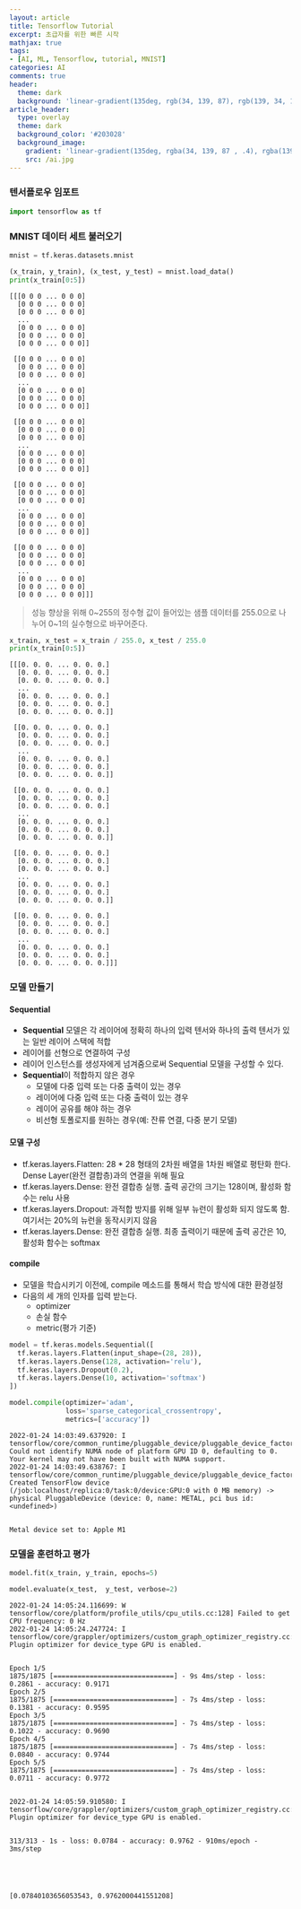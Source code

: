 ```yaml
---
layout: article
title: Tensorflow Tutorial
excerpt: 초급자를 위한 빠른 시작
mathjax: true
tags:
- [AI, ML, Tensorflow, tutorial, MNIST]
categories: AI
comments: true
header:
  theme: dark
  background: 'linear-gradient(135deg, rgb(34, 139, 87), rgb(139, 34, 139))'
article_header:
  type: overlay
  theme: dark
  background_color: '#203028'
  background_image:
    gradient: 'linear-gradient(135deg, rgba(34, 139, 87 , .4), rgba(139, 34, 139, .4))'
    src: /ai.jpg
---
```


### 텐서플로우 임포트


```python
import tensorflow as tf
```

### MNIST 데이터 세트 불러오기


```python
mnist = tf.keras.datasets.mnist

(x_train, y_train), (x_test, y_test) = mnist.load_data()
print(x_train[0:5])
```

    [[[0 0 0 ... 0 0 0]
      [0 0 0 ... 0 0 0]
      [0 0 0 ... 0 0 0]
      ...
      [0 0 0 ... 0 0 0]
      [0 0 0 ... 0 0 0]
      [0 0 0 ... 0 0 0]]

     [[0 0 0 ... 0 0 0]
      [0 0 0 ... 0 0 0]
      [0 0 0 ... 0 0 0]
      ...
      [0 0 0 ... 0 0 0]
      [0 0 0 ... 0 0 0]
      [0 0 0 ... 0 0 0]]

     [[0 0 0 ... 0 0 0]
      [0 0 0 ... 0 0 0]
      [0 0 0 ... 0 0 0]
      ...
      [0 0 0 ... 0 0 0]
      [0 0 0 ... 0 0 0]
      [0 0 0 ... 0 0 0]]

     [[0 0 0 ... 0 0 0]
      [0 0 0 ... 0 0 0]
      [0 0 0 ... 0 0 0]
      ...
      [0 0 0 ... 0 0 0]
      [0 0 0 ... 0 0 0]
      [0 0 0 ... 0 0 0]]

     [[0 0 0 ... 0 0 0]
      [0 0 0 ... 0 0 0]
      [0 0 0 ... 0 0 0]
      ...
      [0 0 0 ... 0 0 0]
      [0 0 0 ... 0 0 0]
      [0 0 0 ... 0 0 0]]]


> 성능 향상을 위해 0~255의 정수형 값이 들어있는 샘플 데이터를 255.0으로 나누어 0~1의 실수형으로 바꾸어준다.


```python
x_train, x_test = x_train / 255.0, x_test / 255.0
print(x_train[0:5])
```

    [[[0. 0. 0. ... 0. 0. 0.]
      [0. 0. 0. ... 0. 0. 0.]
      [0. 0. 0. ... 0. 0. 0.]
      ...
      [0. 0. 0. ... 0. 0. 0.]
      [0. 0. 0. ... 0. 0. 0.]
      [0. 0. 0. ... 0. 0. 0.]]

     [[0. 0. 0. ... 0. 0. 0.]
      [0. 0. 0. ... 0. 0. 0.]
      [0. 0. 0. ... 0. 0. 0.]
      ...
      [0. 0. 0. ... 0. 0. 0.]
      [0. 0. 0. ... 0. 0. 0.]
      [0. 0. 0. ... 0. 0. 0.]]

     [[0. 0. 0. ... 0. 0. 0.]
      [0. 0. 0. ... 0. 0. 0.]
      [0. 0. 0. ... 0. 0. 0.]
      ...
      [0. 0. 0. ... 0. 0. 0.]
      [0. 0. 0. ... 0. 0. 0.]
      [0. 0. 0. ... 0. 0. 0.]]

     [[0. 0. 0. ... 0. 0. 0.]
      [0. 0. 0. ... 0. 0. 0.]
      [0. 0. 0. ... 0. 0. 0.]
      ...
      [0. 0. 0. ... 0. 0. 0.]
      [0. 0. 0. ... 0. 0. 0.]
      [0. 0. 0. ... 0. 0. 0.]]

     [[0. 0. 0. ... 0. 0. 0.]
      [0. 0. 0. ... 0. 0. 0.]
      [0. 0. 0. ... 0. 0. 0.]
      ...
      [0. 0. 0. ... 0. 0. 0.]
      [0. 0. 0. ... 0. 0. 0.]
      [0. 0. 0. ... 0. 0. 0.]]]


### 모델 만들기
#### Sequential
- **Sequential** 모델은 각 레이어에 정확히 하나의 입력 텐서와 하나의 출력 텐서가 있는 일반 레이어 스택에 적합
- 레이어를 선형으로 연결하여 구성
- 레이어 인스턴스를 생성자에게 넘겨줌으로써 Sequential 모델을 구성할 수 있다.
- **Sequential**이 적합하지 않은 경우
  - 모델에 다중 입력 또는 다중 출력이 있는 경우
  - 레이어에 다중 입력 또는 다중 출력이 있는 경우
  - 레이어 공유를 해야 하는 경우
  - 비선형 토폴로지를 원하는 경우(예: 잔류 연결, 다중 분기 모델)

#### 모델 구성
- tf.keras.layers.Flatten: 28 * 28 형태의 2차원 배열을 1차원 배열로 평탄화 한다. Dense Layer(완전 결합층)과의 연결을 위해 필요
- tf.keras.layers.Dense: 완전 결합층 실행. 출력 공간의 크기는 128이며, 활성화 함수는 relu 사용
- tf.keras.layers.Dropout: 과적합 방지를 위해 일부 뉴런이 활성화 되지 않도록 함. 여기서는 20%의 뉴런을 동작시키지 않음
- tf.keras.layers.Dense: 완전 결합층 실행. 최종 출력이기 때문에 출력 공간은 10, 활성화 함수는 softmax

#### compile
- 모델을 학습시키기 이전에, compile 메소드를 통해서 학습 방식에 대한 환경설정
- 다음의 세 개의 인자를 입력 받는다.
  - optimizer
  - 손실 함수
  - metric(평가 기준)


```python
model = tf.keras.models.Sequential([
  tf.keras.layers.Flatten(input_shape=(28, 28)),
  tf.keras.layers.Dense(128, activation='relu'),
  tf.keras.layers.Dropout(0.2),
  tf.keras.layers.Dense(10, activation='softmax')
])

model.compile(optimizer='adam',
              loss='sparse_categorical_crossentropy',
              metrics=['accuracy'])
```

    2022-01-24 14:03:49.637920: I tensorflow/core/common_runtime/pluggable_device/pluggable_device_factory.cc:305] Could not identify NUMA node of platform GPU ID 0, defaulting to 0. Your kernel may not have been built with NUMA support.
    2022-01-24 14:03:49.638767: I tensorflow/core/common_runtime/pluggable_device/pluggable_device_factory.cc:271] Created TensorFlow device (/job:localhost/replica:0/task:0/device:GPU:0 with 0 MB memory) -> physical PluggableDevice (device: 0, name: METAL, pci bus id: <undefined>)


    Metal device set to: Apple M1


### 모델을 훈련하고 평가


```python
model.fit(x_train, y_train, epochs=5)

model.evaluate(x_test,  y_test, verbose=2)
```

    2022-01-24 14:05:24.116699: W tensorflow/core/platform/profile_utils/cpu_utils.cc:128] Failed to get CPU frequency: 0 Hz
    2022-01-24 14:05:24.247724: I tensorflow/core/grappler/optimizers/custom_graph_optimizer_registry.cc:112] Plugin optimizer for device_type GPU is enabled.


    Epoch 1/5
    1875/1875 [==============================] - 9s 4ms/step - loss: 0.2861 - accuracy: 0.9171
    Epoch 2/5
    1875/1875 [==============================] - 7s 4ms/step - loss: 0.1381 - accuracy: 0.9595
    Epoch 3/5
    1875/1875 [==============================] - 7s 4ms/step - loss: 0.1022 - accuracy: 0.9690
    Epoch 4/5
    1875/1875 [==============================] - 7s 4ms/step - loss: 0.0840 - accuracy: 0.9744
    Epoch 5/5
    1875/1875 [==============================] - 7s 4ms/step - loss: 0.0711 - accuracy: 0.9772


    2022-01-24 14:05:59.910580: I tensorflow/core/grappler/optimizers/custom_graph_optimizer_registry.cc:112] Plugin optimizer for device_type GPU is enabled.


    313/313 - 1s - loss: 0.0784 - accuracy: 0.9762 - 910ms/epoch - 3ms/step





    [0.07840103656053543, 0.9762000441551208]




```python

```
